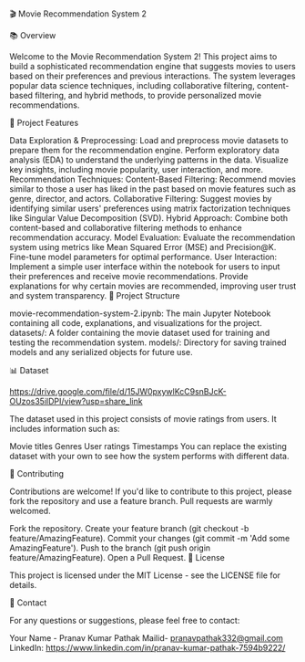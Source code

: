 🎬 Movie Recommendation System 2

📚 Overview

Welcome to the Movie Recommendation System 2! This project aims to build a sophisticated recommendation engine that suggests movies to users based on their preferences and previous interactions. The system leverages popular data science techniques, including collaborative filtering, content-based filtering, and hybrid methods, to provide personalized movie recommendations.

🚀 Project Features

Data Exploration & Preprocessing:
Load and preprocess movie datasets to prepare them for the recommendation engine.
Perform exploratory data analysis (EDA) to understand the underlying patterns in the data.
Visualize key insights, including movie popularity, user interaction, and more.
Recommendation Techniques:
Content-Based Filtering: Recommend movies similar to those a user has liked in the past based on movie features such as genre, director, and actors.
Collaborative Filtering: Suggest movies by identifying similar users' preferences using matrix factorization techniques like Singular Value Decomposition (SVD).
Hybrid Approach: Combine both content-based and collaborative filtering methods to enhance recommendation accuracy.
Model Evaluation:
Evaluate the recommendation system using metrics like Mean Squared Error (MSE) and Precision@K.
Fine-tune model parameters for optimal performance.
User Interaction:
Implement a simple user interface within the notebook for users to input their preferences and receive movie recommendations.
Provide explanations for why certain movies are recommended, improving user trust and system transparency.
📁 Project Structure

movie-recommendation-system-2.ipynb: The main Jupyter Notebook containing all code, explanations, and visualizations for the project.
datasets/: A folder containing the movie dataset used for training and testing the recommendation system.
models/: Directory for saving trained models and any serialized objects for future use.

📊 Dataset

https://drive.google.com/file/d/15JW0pxywlKcC9snBJcK-OUzos35ilDPI/view?usp=share_link



The dataset used in this project consists of movie ratings from users. It includes information such as:

Movie titles
Genres
User ratings
Timestamps
You can replace the existing dataset with your own to see how the system performs with different data.

👥 Contributing

Contributions are welcome! If you'd like to contribute to this project, please fork the repository and use a feature branch. Pull requests are warmly welcomed.

Fork the repository.
Create your feature branch (git checkout -b feature/AmazingFeature).
Commit your changes (git commit -m 'Add some AmazingFeature').
Push to the branch (git push origin feature/AmazingFeature).
Open a Pull Request.
📝 License

This project is licensed under the MIT License - see the LICENSE file for details.

📧 Contact

For any questions or suggestions, please feel free to contact:

Your Name - Pranav Kumar Pathak 
Mailid- pranavpathak332@gmail.com
LinkedIn: https://www.linkedin.com/in/pranav-kumar-pathak-7594b9222/
